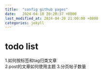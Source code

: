 ```yaml
---
title:  "config github pages"
date:   2024-04-18 20:28:37 +0800
last_modified_at: 2024-04-20 21:00:00 +0800
categories: jekyll
---
```


# todo list  


1.如何按标签和tag归类文章  
2.post的文章如何使用主题
3.分页帖子数量